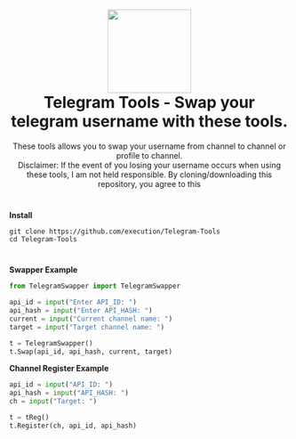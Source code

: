 <h1 align="center">
	<img src="https://i.postimg.cc/K837xr93/dasdadsada.jpg" width="150px"><br>
    Telegram Tools - Swap your telegram username with these tools.
</h1>
<p align="center">
    These tools allows you to swap your username from channel to channel or profile to channel.<br> Disclaimer: If the event of you losing your username occurs when using these tools, I am not held responsible. By cloning/downloading this repository, you agree to this</br>
</p>

<h1></h1>

**Install**

```
git clone https://github.com/execution/Telegram-Tools
cd Telegram-Tools
```

<h1></h1>

**Swapper Example**

```python
from TelegramSwapper import TelegramSwapper

api_id = input("Enter API_ID: ")
api_hash = input("Enter API_HASH: ")
current = input("Current channel name: ")
target = input("Target channel name: ")

t = TelegramSwapper()
t.Swap(api_id, api_hash, current, target)
```
**Channel Register Example**
```python
api_id = input("API_ID: ")
api_hash = input("API_HASH: ")
ch = input("Target: ")

t = tReg()
t.Register(ch, api_id, api_hash)
```
